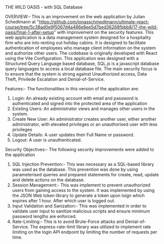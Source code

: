 THE WILD OASIS - with SQL Database

OVERVIEW:- This is an improvement on the web application by Julian Schedtmann at "https://github.com/jonasschmedtmann/ultimate-react-course/tree/5c38ad0e9f5067d4a486e8ee5d7bed36268fbbb8/17-the-wild-oasis/final-1-after-setup" with improvement on the security features. This web application is a data management system designed for a hospitality firm who are into renting out holiday cabins. It is designed to facilitate authentication of employees who manage client information on the system and authorize other users. The codebase is originally developed with React using the Vite Configuration. This application was designed with a Structured Query Language based database, SQL.js is a javascript database query languages to access a local database file. The main security focus is to ensure that the system is strong against Unauthorized access, Data Theft, Privilede Escalation and Denial-of-Service.

Features:- The functionalities in this version of the application are:

1. Login: An already existing account with email and password is authenticated and signed into the protected area of the application
2. Existing Users: An administrator views and manages other users in the system.
3. Create New User: An administrator creates another user, either another administrator, with elevated privileges or an unauthorised user with less privileges
4. Update Details: A user updates their Full Name or password.
5. Logout: A user is unauthenticated.

Security Objectives:- The following security improvements were added to the application

1. SQL Injection Prevention:- This was necessary as a SQL-based library was used as the database. This prevention was done by using parameterised queries and prepared statements for create, read, update and delete actions on the database.
2. Session Management:- This was implement to prevent unauthorized users from gaining access to the system. It was implemented by using the JSON Web token library to generate a token upon loign which expires after 1 hour. After which user is logged out.
3. Input Validation and Sanization:- This was implemented in order to validate user input to sanitize malicious scripts and ensure minimum password lengths are enforced.
4. Rate-Limiting:- This is to avoid Brute-Force attacks and Denial-of-Service. The express-rate-limit library was utilized to implement rate limiting on the login API endpoint by limiting the number of requests per time.
